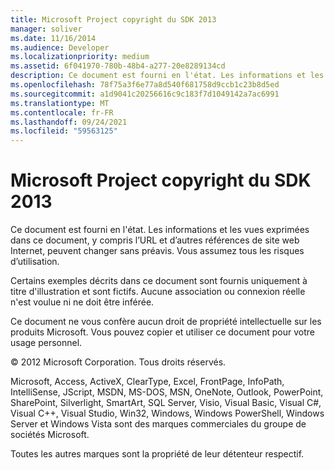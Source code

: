 ```yaml
---
title: Microsoft Project copyright du SDK 2013
manager: soliver
ms.date: 11/16/2014
ms.audience: Developer
ms.localizationpriority: medium
ms.assetid: 6f041970-780b-48b4-a277-20e8289134cd
description: Ce document est fourni en l'état. Les informations et les vues exprimées dans ce document, y compris l’URL et d’autres références de site web Internet, peuvent changer sans préavis. Les risques inhérents à l’utilisation de ce document vous incombent.
ms.openlocfilehash: 78f75a3f6e77a8d540f681758d9ccb1c23b8d5ed
ms.sourcegitcommit: a1d9041c20256616c9c183f7d1049142a7ac6991
ms.translationtype: MT
ms.contentlocale: fr-FR
ms.lasthandoff: 09/24/2021
ms.locfileid: "59563125"
---
```

# <a name="microsoft-project-2013-sdk-copyright-notice"></a>Microsoft Project copyright du SDK 2013

Ce document est fourni en l'état. Les informations et les vues exprimées dans ce document, y compris l’URL et d’autres références de site web Internet, peuvent changer sans préavis. Vous assumez tous les risques d’utilisation. 
  
Certains exemples décrits dans ce document sont fournis uniquement à titre d'illustration et sont fictifs. Aucune association ou connexion réelle n'est voulue ni ne doit être inférée.
  
Ce document ne vous confère aucun droit de propriété intellectuelle sur les produits Microsoft. Vous pouvez copier et utiliser ce document pour votre usage personnel. 
  
© 2012 Microsoft Corporation. Tous droits réservés.
  
Microsoft, Access, ActiveX, ClearType, Excel, FrontPage, InfoPath, IntelliSense, JScript, MSDN, MS-DOS, MSN, OneNote, Outlook, PowerPoint, SharePoint, Silverlight, SmartArt, SQL Server, Visio, Visual Basic, Visual C#, Visual C++, Visual Studio, Win32, Windows, Windows PowerShell, Windows Server et Windows Vista sont des marques commerciales du groupe de sociétés Microsoft.
  
Toutes les autres marques sont la propriété de leur détenteur respectif.
  

